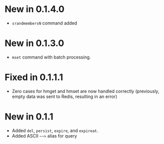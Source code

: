 # New in 0.1.4.0

- `srandmembersN` command added

# New in 0.1.3.0

- `mset` command with batch processing.

# Fixed in 0.1.1.1

- Zero cases for hmget and hmset are now handled correctly (previously, empty data was sent to Redis, resulting in an error)

# New in 0.1.1

- Added `del`, `persist`, `expire`, and `expireat`.
- Added ASCII `~~>` alias for query

